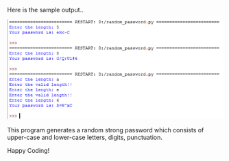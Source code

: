 Here is the sample output..

![output image](pwd.png)

This program generates a random strong password which consists of upper-case and lower-case letters, digits, punctuation.

Happy Coding!
